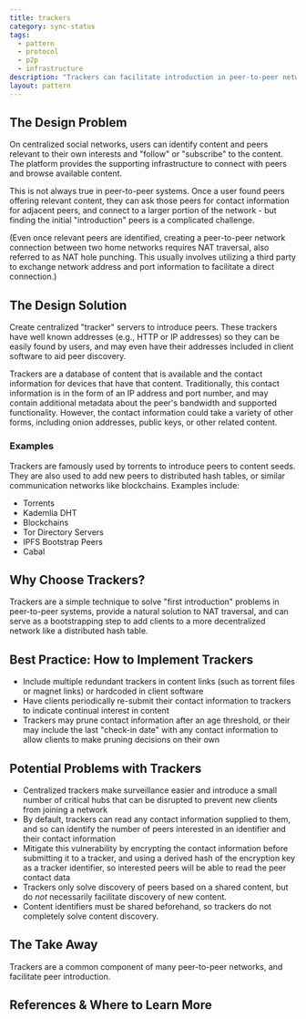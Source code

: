 ```yaml
---
title: trackers
category: sync-status
tags:
  - pattern
  - protocol
  - p2p
  - infrastructure
description: "Trackers can facilitate introduction in peer-to-peer networks."
layout: pattern
---
```


## The Design Problem

On centralized social networks, users can identify content and peers relevant to their own interests and "follow" or "subscribe" to the content. The platform provides the supporting infrastructure to connect with peers and browse available content.

This is not always true in peer-to-peer systems. Once a user found peers offering relevant content, they can ask those peers for contact information for adjacent peers, and connect to a larger portion of the network - but finding the initial "introduction" peers is a complicated challenge.

(Even once relevant peers are identified, creating a peer-to-peer network connection between two home networks requires NAT traversal, also referred to as NAT hole punching. This usually involves utilizing a third party to exchange network address and port information to facilitate a direct connection.)

## The Design Solution

Create centralized "tracker" servers to introduce peers. These trackers have well known addresses (e.g., HTTP or IP addresses) so they can be easily found by users, and may even have their addresses included in client software to aid peer discovery.

Trackers are a database of content that is available and the contact information for devices that have that content. Traditionally, this contact information is in the form of an IP address and port number, and may contain additional metadata about the peer's bandwidth and supported functionality. However, the contact information could take a variety of other forms, including onion addresses, public keys, or other related content.

### Examples

Trackers are famously used by torrents to introduce peers to content seeds. They are also used to add new peers to distributed hash tables, or similar communication networks like blockchains. Examples include:

- Torrents
- Kademlia DHT
- Blockchains
- Tor Directory Servers
- IPFS Bootstrap Peers
- Cabal

## Why Choose Trackers?

Trackers are a simple technique to solve "first introduction" problems in peer-to-peer systems, provide a natural solution to NAT traversal, and can serve as a bootstrapping step to add clients to a more decentralized network like a distributed hash table.

## Best Practice: How to Implement Trackers

- Include multiple redundant trackers in content links (such as torrent files or magnet links) or hardcoded in client software
- Have clients periodically re-submit their contact information to trackers to indicate continual interest in content
- Trackers may prune contact information after an age threshold, or their may include the last "check-in date" with any contact information to allow clients to make pruning decisions on their own

## Potential Problems with Trackers

- Centralized trackers make surveillance easier and introduce a small number of critical hubs that can be disrupted to prevent new clients from joining a network
- By default, trackers can read any contact information supplied to them, and so can identify the number of peers interested in an identifier and their contact information
- Mitigate this vulnerability by encrypting the contact information before submitting it to a tracker, and using a derived hash of the encryption key as a tracker identifier, so interested peers will be able to read the peer contact data
- Trackers only solve discovery of peers based on a shared content, but do _not_ necessarily facilitate discovery of new content.
- Content identifiers must be shared beforehand, so trackers do not completely solve content discovery.

## The Take Away

Trackers are a common component of many peer-to-peer networks, and facilitate peer introduction.

## **References & Where to Learn More**
